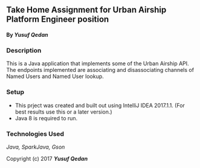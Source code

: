 ## Take Home Assignment for Urban Airship Platform Engineer position

#### By _**Yusuf Qedan**_

### Description

This is a Java application that implements some of the Urban Airship API. The endpoints implemented are associating and disassociating channels of Named Users and Named User lookup.

### Setup

* This prject was created and built out using IntelliJ IDEA 2017.1.1. (For best results use this or a later version.)
* Java 8 is required to run.


### Technologies Used
_Java, SparkJava, Gson_

Copyright (c) 2017 **_Yusuf Qedan_**
